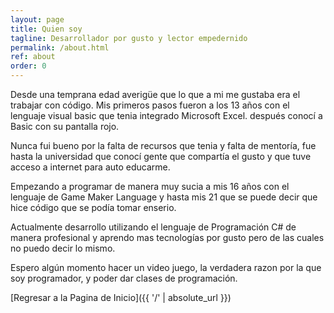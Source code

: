 ```yaml
---
layout: page
title: Quien soy
tagline: Desarrollador por gusto y lector empedernido
permalink: /about.html
ref: about
order: 0
---
```


Desde una temprana edad averigüe que lo que a mi me gustaba era el trabajar con código. Mis primeros pasos fueron a los 13 años con el lenguaje visual basic que tenia integrado Microsoft Excel. después conocí a Basic con su pantalla rojo.

Nunca fui bueno por la falta de recursos que tenia y falta de mentoría, fue hasta la universidad que conocí gente que compartía el gusto y que tuve acceso a internet para auto educarme.

Empezando a programar de manera muy sucia a mis 16 años con el lenguaje de Game Maker Language y hasta mis 21 que se puede decir que hice código que se podía tomar enserio.

Actualmente desarrollo utilizando el lenguaje de Programación C# de manera profesional y aprendo mas tecnologías por gusto pero de las cuales no puedo decir lo mismo.

Espero algún momento hacer un video juego, la verdadera razon por la que soy programador, y poder dar clases de programación.

[Regresar a la Pagina de Inicio]({{ '/' | absolute_url }})
